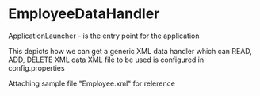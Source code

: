 # EmployeeDataHandler
ApplicationLauncher - is the entry point for the application

This depicts how we can get a generic XML data handler which can READ, ADD, DELETE XML data
XML file to be used is configured in config.properties

Attaching sample file "Employee.xml" for relerence